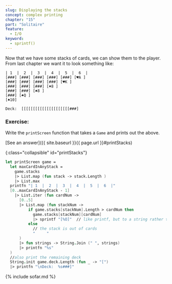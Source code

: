 ```yaml
---
slug: Displaying the stacks
concept: complex printing
chapter: "15"
part: "Solitaire"
feature: 
  - I/O
keyword:
  - sprintf()
---
```


Now that we have some stacks of cards, we can show them to the player.  From last chapter we want it to look something like:
```
| 1  |  2  |  3  |  4  |  5  |  6  |
[###] [###] [###] [###] [###] [♥A ]
[###] [###] [###] [###] [♥K ]     
[###] [###] [###] [♦8 ]          
[###] [###] [♠8 ]               
[###] [♠Q ]                    
[♠10]                         

Deck:  [[[[[[[[[[[[[[[[[[[[[###]
```

### Exercise: 
Write the `printScreen` function that takes a `Game` and prints out the above.

[See an answer]({{ site.baseurl }}{{ page.url }}#printStacks)

{:class="collapsible" id="printStacks"}
```fsharp
let printScreen game = 
  let maxCardInAnyStack = 
    game.stacks 
    |> List.map (fun stack -> stack.Length )
    |> List.max
  printfn "| 1  |  2  |  3  |  4  |  5  |  6  |"
  [0..maxCardInAnyStack - 1]
    |> List.iter (fun cardNum ->
      [0..5]
      |> List.map (fun stackNum ->
          if game.stacks[stackNum].Length > cardNum then 
            game.stacks[stackNum][cardNum]
            |> sprintf "[%O]"  // like printf, but to a string rather than the console
          else
            // the stack is out of cards
            "     "            
      )
      |> fun strings -> String.Join (" ", strings)
      |> printfn "%s"
  )
  //also print the remaining deck
  String.init game.deck.Length (fun _ -> "[")  
  |> printfn "\nDeck:  %s###]"
```

{% include sofar.md %}
